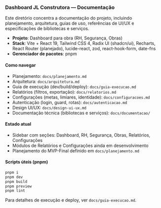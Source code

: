 ### Dashboard JL Construtora — Documentação

Este diretório concentra a documentação do projeto, incluindo planejamento, arquitetura, guias de uso, referências de UI/UX e especificações de bibliotecas e serviços.

- **Projeto**: Dashboard para obra (RH, Segurança, Obras)
- **Stack**: Vite + React 19, Tailwind CSS 4, Radix UI (shadcn/ui), Recharts, React Router (planejado), lucide-react, zod, react-hook-form, date-fns
- **Gerenciador de pacotes**: pnpm

#### Como navegar
- Planejamento: `docs/planejamento.md`
- Arquitetura: `docs/arquitetura.md`
- Guia de execução (dev/build/deploy): `docs/guia-execucao.md`
- Relatórios (filtros, exportação): `docs/relatorios.md`
- Configurações (metas, limiares, identidade): `docs/configuracoes.md`
- Autenticação (login, guard, rotas): `docs/autenticacao.md`
- Design UI/UX: `docs/design-ui-ux.md`
- Documentação técnica (bibliotecas e serviços): `docs/documentacao/`

#### Estado atual
- Sidebar com seções: Dashboard, RH, Segurança, Obras, Relatórios, Configurações
- Módulos de Relatórios e Configurações ainda em desenvolvimento
- Planejamento do MVP-Final definido em `docs/planejamento.md`

#### Scripts úteis (pnpm)
```bash
pnpm i
pnpm dev
pnpm build
pnpm preview
pnpm lint
```

Para detalhes de execução e deploy, ver `docs/guia-execucao.md`.


